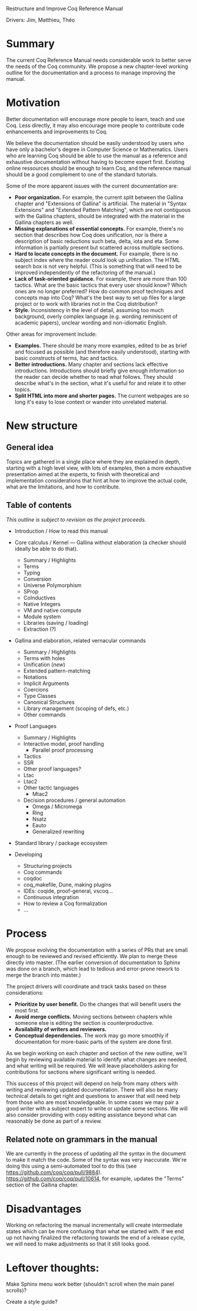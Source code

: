 Restructure and Improve Coq Reference Manual

Drivers: Jim, Matthieu, Théo

# Summary

The current Coq Reference Manual needs considerable work to better
serve the needs of the Coq community.  We propose a new chapter-level
working outline for the documentation and a process to manage
improving the manual.

# Motivation

Better documentation will encourage more people to learn, teach and
use Coq.  Less directly, it may also encourage more people to
contribute code enhancements and improvements to Coq.

We believe the documentation should be easily understood by users who
have only a bachelor's degree in Computer Science or Mathematics.
Users who are learning Coq should be able to use the manual as a
reference and exhaustive documentation without having to become expert
first. Existing online ressources should be enough to learn Coq, and
the reference manual should be a good complement to one of the
standard tutorials.

Some of the more apparent issues with the current documentation are:
-	**Poor organization.** For example, the current split between the
     Gallina chapter and "Extensions of Gallina" is artificial.
     The material in "Syntax Extensions" and "Extended
     Pattern Matching", which are not contiguous with the Gallina
     chapters, should be integrated with the material in the Gallina
     chapters as well.
-	**Missing explanations of essential concepts.** For example,
     there's no section that describes how Coq does unification,
     nor is there a description of basic reductions such beta, delta,
     iota and eta.  Some information is partially present but
     scattered across multiple sections.
-	**Hard to locate concepts in the document.** For example, there is
     no subject index where the reader could look up unification.  The
     HTML search box is not very helpful. (This is something that will
     need to be improved independently of the refactoring of the manual.)
-	**Lack of task-oriented guidance.** For example, there are more
     than 100 tactics.  What are the basic tactics that every user
     should know?  Which ones are no longer preferred?  How do common
     proof techniques and concepts map into Coq?  What's the best
     way to set up files for a large project or to work with libraries
     not in the Coq distribution?
-	**Style.** Inconsistency in the level of detail, assuming too much
     background, overly complex language (e.g. wording reminiscent of
     academic papers), unclear wording and non-idiomatic English.

Other areas for improvement include:
-	**Examples.** There should be many more examples, edited to be as
     brief and focused as possible (and therefore easily understood),
     starting with basic constructs of terms, ltac and tactics.
-	**Better introductions.** Many chapter and sections lack effective
     introductions.  Introductions should briefly give enough
     information so the reader can decide whether to read what
     follows.  They should describe what's in the section, what
     it's useful for and relate it to other topics.
-	**Split HTML into more and shorter pages.** The current webpages
     are so long it's easy to lose context or wander into unrelated
     material.

# New structure

## General idea

Topics are gathered in a single place where they are explained in depth,
starting with a high level view, with lots of examples, then a more
exhaustive presentation aimed at the experts, to finish with theoretical
and implementation considerations that hint at how to improve the actual
code, what are the limitations, and how to contribute.

## Table of contents

*This outline is subject to revision as the project proceeds.*

* Introduction / How to read this manual

* Core calculus / Kernel
  — Gallina without elaboration (a checker should ideally be able to do that).
  * Summary / Highlights
  * Terms
  * Typing
  * Conversion
  * Universe Polymorphism
  * SProp
  * CoInductives
  * Native Integers
  * VM and native compute
  * Module system
  * Libraries (saving / loading)
  * Extraction (?)

* Gallina and elaboration, related vernacular commands
  * Summary / Highlights
  * Terms with holes
  * Unification (*new*)
  * Extended pattern-matching
  * Notations
  * Implicit Arguments
  * Coercions
  * Type Classes
  * Canonical Structures
  * Library management (scoping of defs, etc.)
  * Other commands

* Proof Languages
  * Summary / Highlights
  * Interactive model, proof handling
    * Parallel proof processing
  * Tactics
  * SSR
  * Other proof languages?
  * Ltac
  * Ltac2
  * Other tactic languages
    * Mtac2
  * Decision procedures / general automation
    * Omega / Micromega
    * Ring
    * Nsatz
    * Eauto
    * Generalized rewriting

* Standard library / package ecosystem

* Developing
  * Structuring projects
  * Coq commands
  * coqdoc
  * coq_makefile, Dune, making plugins
  * IDEs: coqide, proof-general, vscoq...
  * Continuous integration
  * How to review a Coq formalization
  * ...

# Process

We propose evolving the documentation with a series of PRs that are
small enough to be reviewed and revised efficiently.  We plan to merge
these directly into master.  (The earlier conversion of documentation
to Sphinx was done on a branch, which lead to tedious and error-prone
rework to merge the branch into master.)

The project drivers will coordinate and track tasks based on these
considerations:
-	**Prioritize by user benefit.** Do the changes that will benefit
     users the most first.
-	**Avoid merge conflicts.** Moving sections between chapters while
     someone else is editing the section is counterproductive.
-	**Availability of writers and reviewers.**
-	**Conceptual dependencies.** The work may go more smoothly if
     documentation for more-basic parts of the system are done first.

As we begin working on each chapter and section of the new outline,
we'll begin by reviewing available material to identify what changes
are needed, and what writing will be required.  We will leave
placeholders asking for contributions for sections where significant
writing is needed.

This success of this project will depend on help from many others with
writing and reviewing updated documentation.  There will also be many
technical details to get right and questions to answer that will need
help from those who are most knowledgeable.  In some cases we may pair
a good writer with a subject expert to write or update some sections.
We will also consider providing with copy editing assistance beyond
what can reasonably be done as part of a review.

## Related note on grammars in the manual

We are currently in the process of updating all the syntax in the
document to make it match the code.  Some of the syntax was very
inaccurate.  We're doing this using a semi-automated tool to do
this (see https://github.com/coq/coq/pull/9884).
https://github.com/coq/coq/pull/10614, for example, updates the
"Terms" section of the Gallina chapter.

# Disadvantages

Working on refactoring the manual incrementally will create
intermediate states which can be more confusing than what we started
with.  If we end up not having finalized the refactoring towards the
end of a release cycle, we will need to make adjustments so that it
still looks good.

# Leftover thoughts:
Make Sphinx menu work better (shouldn't scroll when the main panel
scrolls)?

Create a style guide?
